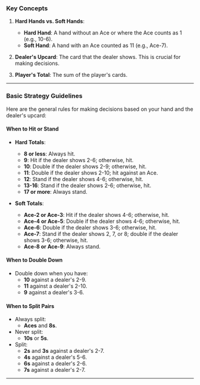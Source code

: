 ### Key Concepts

1. **Hard Hands vs. Soft Hands**:

   -  **Hard Hand**: A hand without an Ace or where the Ace counts as 1 (e.g., 10-6).
   -  **Soft Hand**: A hand with an Ace counted as 11 (e.g., Ace-7).

2. **Dealer's Upcard**: The card that the dealer shows. This is crucial for making decisions.

3. **Player's Total**: The sum of the player's cards.

<hr>

### Basic Strategy Guidelines

Here are the general rules for making decisions based on your hand and the dealer's upcard:

#### When to Hit or Stand

-  **Hard Totals**:

   -  **8 or less**: Always hit.
   -  **9**: Hit if the dealer shows 2-6; otherwise, hit.
   -  **10**: Double if the dealer shows 2-9; otherwise, hit.
   -  **11**: Double if the dealer shows 2-10; hit against an Ace.
   -  **12**: Stand if the dealer shows 4-6; otherwise, hit.
   -  **13-16**: Stand if the dealer shows 2-6; otherwise, hit.
   -  **17 or more**: Always stand.

-  **Soft Totals**:
   -  **Ace-2 or Ace-3**: Hit if the dealer shows 4-6; otherwise, hit.
   -  **Ace-4 or Ace-5**: Double if the dealer shows 4-6; otherwise, hit.
   -  **Ace-6**: Double if the dealer shows 3-6; otherwise, hit.
   -  **Ace-7**: Stand if the dealer shows 2, 7, or 8; double if the dealer shows 3-6; otherwise, hit.
   -  **Ace-8 or Ace-9**: Always stand.

#### When to Double Down

-  Double down when you have:
   -  **10** against a dealer's 2-9.
   -  **11** against a dealer's 2-10.
   -  **9** against a dealer's 3-6.

#### When to Split Pairs

-  Always split:
   -  **Aces** and **8s**.
-  Never split:
   -  **10s** or **5s**.
-  Split:
   -  **2s** and **3s** against a dealer's 2-7.
   -  **4s** against a dealer's 5-6.
   -  **6s** against a dealer's 2-6.
   -  **7s** against a dealer's 2-7.

<hr>
